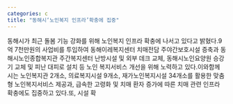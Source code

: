 ```yaml
---
categories: c
title: "동해시‘노인복지 인프라’확충에 집중"
---
```

동해시가 최근 돌봄 기능 강화를 위해 노인복지 인프라 확충에 나서고 있다고 밝혔다.9억 7천만원의 사업비를 투입하여 동해이레복지센터 치매전담 주야간보호시설 증축과 동해시노인종합복지관 주간복지센터 난방시설 및 외부 데크 교체, 동해시노인요양원 승강기 교체 및 피난 대피로 설치 등 노인 복지서비스 개선을 위해 노력하고 있다.이와함께 시는 노인복지관 2개소, 의료복지시설 9개소, 재가노인복지시설 34개소를 활용한 맞춤형 노인복지서비스 제공과, 급속한 고령화 및 치매 환자 증가에 따른 치매 관련 인프라 확충에도 집중하고 있다.또, 시설 확